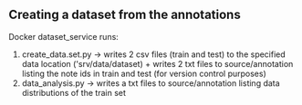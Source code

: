 ## Creating a dataset from the annotations
Docker dataset_service runs: 
1. create_data.set.py -> writes 2 csv files (train and test) to the specified data location ('srv/data/dataset) + writes 2 txt files to source/annotation listing the note ids in train and test (for version control purposes)
2. data_analysis.py ->  writes a txt files to source/annotation listing data distributions of the train set

